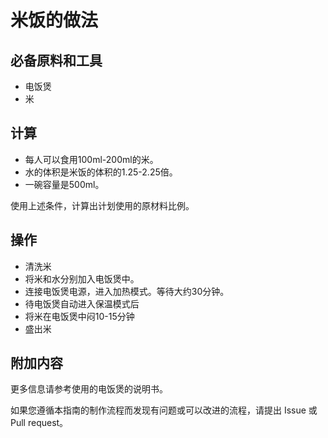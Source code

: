 # 米饭的做法

## 必备原料和工具

* 电饭煲
* 米

## 计算

* 每人可以食用100ml-200ml的米。
* 水的体积是米饭的体积的1.25-2.25倍。
* 一碗容量是500ml。

使用上述条件，计算出计划使用的原材料比例。

## 操作

* 清洗米
* 将米和水分别加入电饭煲中。
* 连接电饭煲电源，进入加热模式。等待大约30分钟。
* 待电饭煲自动进入保温模式后
* 将米在电饭煲中闷10-15分钟
* 盛出米

## 附加内容

更多信息请参考使用的电饭煲的说明书。

如果您遵循本指南的制作流程而发现有问题或可以改进的流程，请提出 Issue 或 Pull request。
